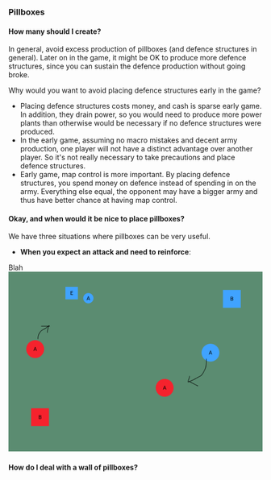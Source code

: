 ### Pillboxes

#### How many should I create?
In general, avoid excess production of pillboxes (and defence structures in general).
Later on in the game, it might be OK to produce more defence structures, since
you can sustain the defence production without going broke.

Why would you want to avoid placing defence structures early in the game?

* Placing defence structures costs money, and cash is sparse early game. In
  addition, they drain power, so you would need to produce more power plants
  than otherwise would be necessary if no defence structures were produced.
* In the early game, assuming no macro mistakes and decent army production,
  one player will not have a distinct advantage over another player. So it's
  not really necessary to take precautions and place defence structures. 
* Early game, map control is more important. By placing defence structures,
  you spend money on defence instead of spending in on the army. Everything
  else equal, the opponent may have a bigger army and thus have better chance
  at having map control.

#### Okay, and when would it be nice to place pillboxes?
We have three situations where pillboxes can be very useful.

* **When you expect an attack and need to reinforce**: 

Blah
![Alt text](img/case1.jpg?raw=true "title")



#### How do I deal with a wall of pillboxes?
